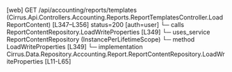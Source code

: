 [web] GET /api/accounting/reports/templates  (Cirrus.Api.Controllers.Accounting.Reports.ReportTemplatesController.LoadReportContent)  [L347–L356] status=200 [auth=user]
  └─ calls ReportContentRepository.LoadWriteProperties [L349]
  └─ uses_service ReportContentRepository (InstancePerLifetimeScope)
    └─ method LoadWriteProperties [L349]
      └─ implementation Cirrus.Data.Repository.Accounting.Report.ReportContentRepository.LoadWriteProperties [L11-L65]

